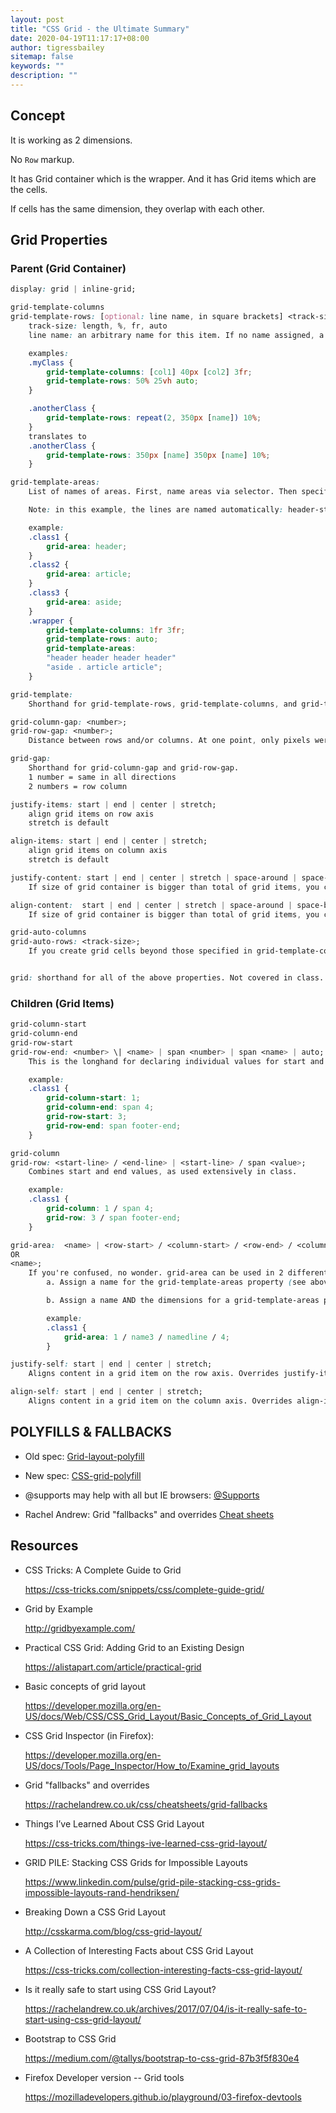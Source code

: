 ```yaml
---
layout: post
title: "CSS Grid - the Ultimate Summary"
date: 2020-04-19T11:17:17+08:00
author: tigressbailey
sitemap: false
keywords: ""
description: ""
---
```


## Concept

It is working as 2 dimensions.

No `Row` markup.

It has Grid container which is the wrapper.
And it has Grid items which are the cells.

If cells has the same dimension, they overlap with each other.

## Grid Properties

### Parent (Grid Container)

```CSS
display: grid | inline-grid;

grid-template-columns
grid-template-rows: [optional: line name, in square brackets] <track-size> | <repeat>;
    track-size: length, %, fr, auto
    line name: an arbitrary name for this item. If no name assigned, a number is used

    examples:
    .myClass {
        grid-template-columns: [col1] 40px [col2] 3fr;
        grid-template-rows: 50% 25vh auto;
    }

    .anotherClass {
        grid-template-rows: repeat(2, 350px [name]) 10%;
    }
    translates to
    .anotherClass {
        grid-template-rows: 350px [name] 350px [name] 10%;
    }

grid-template-areas:
    List of names of areas. First, name areas via selector. Then specify layout via this property. Area name must be specified for each column/row. A . indicates no content in this row/column.

    Note: in this example, the lines are named automatically: header-start, header-end, article-start, article-end, etc.

    example:
    .class1 {
        grid-area: header;
    }
    .class2 {
        grid-area: article;
    }
    .class3 {
        grid-area: aside;
    }
    .wrapper {
        grid-template-columns: 1fr 3fr;
        grid-template-rows: auto;
        grid-template-areas:
        "header header header header"
        "aside . article article";
    }

grid-template:
    Shorthand for grid-template-rows, grid-template-columns, and grid-template-areas in 1 declaration. Not covered in class.

grid-column-gap: <number>;
grid-row-gap: <number>;
    Distance between rows and/or columns. At one point, only pixels were accepted for this - browser bug?

grid-gap:
    Shorthand for grid-column-gap and grid-row-gap.
    1 number = same in all directions
    2 numbers = row column

justify-items: start | end | center | stretch;
    align grid items on row axis
    stretch is default

align-items: start | end | center | stretch;
    align grid items on column axis
    stretch is default

justify-content: start | end | center | stretch | space-around | space-between | space-evenly;
    If size of grid container is bigger than total of grid items, you can align grid items within the container (like flexbox). This works on row axis.

align-content:  start | end | center | stretch | space-around | space-between | space-evenly;
    If size of grid container is bigger than total of grid items, you can align grid items within the container (like flexbox). This works on column axis.

grid-auto-columns
grid-auto-rows: <track-size>;
    If you create grid cells beyond those specified in grid-template-columns and grid-template-rows, this specifies how big these extra rows/columns should be.


grid: shorthand for all of the above properties. Not covered in class.
```

### Children (Grid Items)

```CSS
grid-column-start
grid-column-end
grid-row-start
grid-row-end: <number> \| <name> | span <number> | span <name> | auto;
    This is the longhand for declaring individual values for start and end points for rows and columns.

    example:
    .class1 {
        grid-column-start: 1;
        grid-column-end: span 4;
        grid-row-start: 3;
        grid-row-end: span footer-end;
    }

grid-column
grid-row: <start-line> / <end-line> | <start-line> / span <value>;
    Combines start and end values, as used extensively in class.

    example:
    .class1 {
        grid-column: 1 / span 4;
        grid-row: 3 / span footer-end;
    }

grid-area:  <name> | <row-start> / <column-start> / <row-end> / <column-end>;
OR
<name>;
    If you're confused, no wonder. grid-area can be used in 2 different ways:
        a. Assign a name for the grid-template-areas property (see above example under grid container/grid-template-areas)

        b. Assign a name AND the dimensions for a grid-template-areas property. If you use this methodology, you would not necessarily need a grid-template-rows and grid-template-columns declaration, depending on other factors.

        example:
        .class1 {
            grid-area: 1 / name3 / namedline / 4;
        }

justify-self: start | end | center | stretch;
    Aligns content in a grid item on the row axis. Overrides justify-items.

align-self: start | end | center | stretch;
    Aligns content in a grid item on the column axis. Overrides align-items.
```

## POLYFILLS & FALLBACKS

-   Old spec:
    [Grid-layout-polyfill](https://github.com/codler/Grid-Layout-Polyfill)

-   New spec:
    [CSS-grid-polyfill](https://github.com/FremyCompany/css-grid-polyfill)

-   @supports may help with all but IE browsers:
    [@Supports](https://developer.mozilla.org/en-US/docs/Web/CSS/@supports)

-   Rachel Andrew: Grid "fallbacks" and overrides
    [Cheat sheets](https://rachelandrew.co.uk/css/cheatsheets/grid-fallbacks)

## Resources

-   CSS Tricks: A Complete Guide to Grid

    <https://css-tricks.com/snippets/css/complete-guide-grid/>

-   Grid by Example

    <http://gridbyexample.com/>

-   Practical CSS Grid: Adding Grid to an Existing Design

    <https://alistapart.com/article/practical-grid>

-   Basic concepts of grid layout

    <https://developer.mozilla.org/en-US/docs/Web/CSS/CSS_Grid_Layout/Basic_Concepts_of_Grid_Layout>

-   CSS Grid Inspector (in Firefox):

    <https://developer.mozilla.org/en-US/docs/Tools/Page_Inspector/How_to/Examine_grid_layouts>

-   Grid "fallbacks" and overrides

    <https://rachelandrew.co.uk/css/cheatsheets/grid-fallbacks>

-   Things I’ve Learned About CSS Grid Layout

    <https://css-tricks.com/things-ive-learned-css-grid-layout/>

-   GRID PILE: Stacking CSS Grids for Impossible Layouts

    <https://www.linkedin.com/pulse/grid-pile-stacking-css-grids-impossible-layouts-rand-hendriksen/>

-   Breaking Down a CSS Grid Layout

    <http://csskarma.com/blog/css-grid-layout/>

-   A Collection of Interesting Facts about CSS Grid Layout

    <https://css-tricks.com/collection-interesting-facts-css-grid-layout/>

-   Is it really safe to start using CSS Grid Layout?

    <https://rachelandrew.co.uk/archives/2017/07/04/is-it-really-safe-to-start-using-css-grid-layout/>

-   Bootstrap to CSS Grid

    <https://medium.com/@tallys/bootstrap-to-css-grid-87b3f5f830e4>

-   Firefox Developer version -- Grid tools

    <https://mozilladevelopers.github.io/playground/03-firefox-devtools>

<!--more-->

